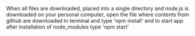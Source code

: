 When all files are downloaded, placed into a single directory and node.js is downloaded on your personal computer, open the file where contents from github are downloaded in terminal and type 'npm install' and to start app after installation of node_modules type 'npm start'
